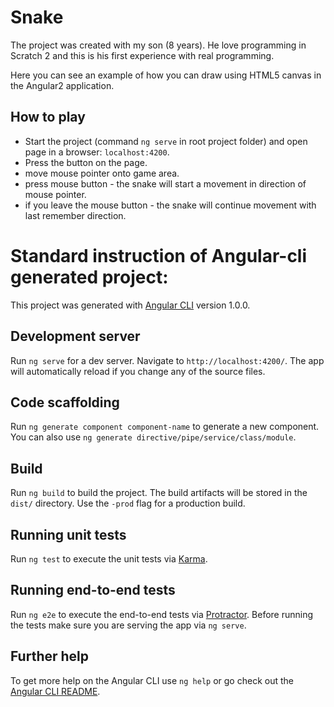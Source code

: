 # Snake

The project was created with my son (8 years). He love programming in Scratch 2 and this is his first
experience with real programming.


Here you can see an example of how you can draw using HTML5 canvas in the Angular2 application.

## How to play

* Start the project (command `ng serve` in root project folder) and open page in a browser: `localhost:4200`. 
* Press the button on the page.
* move mouse pointer onto game area.
* press mouse button - the snake will start a movement in direction of mouse pointer.
* if you leave the mouse button - the snake will continue movement with last remember direction.
  
# Standard instruction of Angular-cli generated project:

This project was generated with [Angular CLI](https://github.com/angular/angular-cli) version 1.0.0.

## Development server

Run `ng serve` for a dev server. Navigate to `http://localhost:4200/`. The app will automatically reload if you change any of the source files.

## Code scaffolding

Run `ng generate component component-name` to generate a new component. You can also use `ng generate directive/pipe/service/class/module`.

## Build

Run `ng build` to build the project. The build artifacts will be stored in the `dist/` directory. Use the `-prod` flag for a production build.

## Running unit tests

Run `ng test` to execute the unit tests via [Karma](https://karma-runner.github.io).

## Running end-to-end tests

Run `ng e2e` to execute the end-to-end tests via [Protractor](http://www.protractortest.org/).
Before running the tests make sure you are serving the app via `ng serve`.

## Further help

To get more help on the Angular CLI use `ng help` or go check out the [Angular CLI README](https://github.com/angular/angular-cli/blob/master/README.md).
